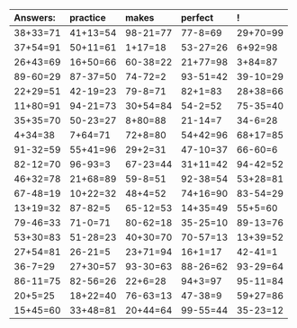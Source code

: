 | Answers: | practice | makes | perfect | ! |
| :--- | :--- | :--- | :--- | :--- |
| 38+33=71 | 41+13=54 | 98-21=77 | 77-8=69 | 29+70=99 | 
| 37+54=91 | 50+11=61 | 1+17=18 | 53-27=26 | 6+92=98 | 
| 26+43=69 | 16+50=66 | 60-38=22 | 21+77=98 | 3+84=87 | 
| 89-60=29 | 87-37=50 | 74-72=2 | 93-51=42 | 39-10=29 | 
| 22+29=51 | 42-19=23 | 79-8=71 | 82+1=83 | 28+38=66 | 
| 11+80=91 | 94-21=73 | 30+54=84 | 54-2=52 | 75-35=40 | 
| 35+35=70 | 50-23=27 | 8+80=88 | 21-14=7 | 34-6=28 | 
| 4+34=38 | 7+64=71 | 72+8=80 | 54+42=96 | 68+17=85 | 
| 91-32=59 | 55+41=96 | 29+2=31 | 47-10=37 | 66-60=6 | 
| 82-12=70 | 96-93=3 | 67-23=44 | 31+11=42 | 94-42=52 | 
| 46+32=78 | 21+68=89 | 59-8=51 | 92-38=54 | 53+28=81 | 
| 67-48=19 | 10+22=32 | 48+4=52 | 74+16=90 | 83-54=29 | 
| 13+19=32 | 87-82=5 | 65-12=53 | 14+35=49 | 55+5=60 | 
| 79-46=33 | 71-0=71 | 80-62=18 | 35-25=10 | 89-13=76 | 
| 53+30=83 | 51-28=23 | 40+30=70 | 70-57=13 | 13+39=52 | 
| 27+54=81 | 26-21=5 | 23+71=94 | 16+1=17 | 42-41=1 | 
| 36-7=29 | 27+30=57 | 93-30=63 | 88-26=62 | 93-29=64 | 
| 86-11=75 | 82-56=26 | 22+6=28 | 94+3=97 | 95-11=84 | 
| 20+5=25 | 18+22=40 | 76-63=13 | 47-38=9 | 59+27=86 | 
| 15+45=60 | 33+48=81 | 20+44=64 | 99-55=44 | 35-23=12 | 

